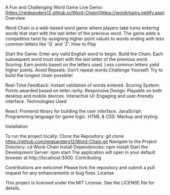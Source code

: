 A Fun and Challenging Word Game
Live Demo: [https://reidsanders12.github.io/Word-Chain](https://wordchains.netlify.app)
Overview

Word Chain is a web-based word game where players take turns entering words that start with the last letter of the previous word. The game adds a competitive twist by assigning higher point values to words ending with less common letters like 'Q' and 'Z'.​
How to Play

Start the Game: Enter any valid English word to begin.​
Build the Chain: Each subsequent word must start with the last letter of the previous word.​
Scoring: Earn points based on the letters used. Less common letters yield higher points.​
Avoid Repeats: Don't repeat words.​
Challenge Yourself: Try to build the longest chain possible!​

Real-Time Feedback: Instant validation of words entered.​
Scoring System: Points awarded based on letter rarity.​
Responsive Design: Playable on both desktop and mobile devices.​
Interactive UI: Engaging and user-friendly interface.​
Technologies Used

React: Frontend library for building the user interface.​
JavaScript: Programming language for game logic.​
HTML & CSS: Markup and styling.​

Installation

To run the project locally:
Clone the Repository:
git clone https://github.com/reidsanders12/Word-Chain.git
Navigate to the Project Directory:
cd Word-Chain
Install Dependencies:
npm install
Start the Development Server:
npm start
The application will open in your default browser at http://localhost:3000.
Contributing

Contributions are welcome! Please fork the repository and submit a pull request for any enhancements or bug fixes.
License

This project is licensed under the MIT License. See the LICENSE file for details.​
